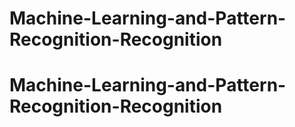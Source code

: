 # Machine-Learning-and-Pattern-Recognition-Recognition
# Machine-Learning-and-Pattern-Recognition-Recognition
